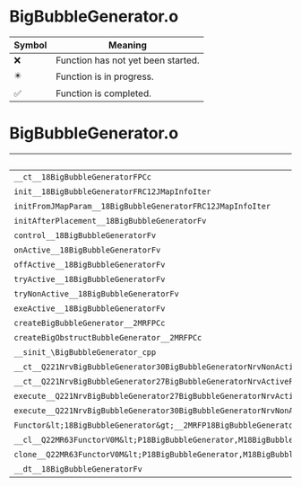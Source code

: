 # BigBubbleGenerator.o
| Symbol | Meaning 
| ------------- | ------------- 
| :x: | Function has not yet been started. 
| :eight_pointed_black_star: | Function is in progress. 
| :white_check_mark: | Function is completed. 


# BigBubbleGenerator.o
| Symbol | Decompiled? |
| ------------- | ------------- |
| `__ct__18BigBubbleGeneratorFPCc` | :x: |
| `init__18BigBubbleGeneratorFRC12JMapInfoIter` | :x: |
| `initFromJMapParam__18BigBubbleGeneratorFRC12JMapInfoIter` | :x: |
| `initAfterPlacement__18BigBubbleGeneratorFv` | :x: |
| `control__18BigBubbleGeneratorFv` | :x: |
| `onActive__18BigBubbleGeneratorFv` | :x: |
| `offActive__18BigBubbleGeneratorFv` | :x: |
| `tryActive__18BigBubbleGeneratorFv` | :x: |
| `tryNonActive__18BigBubbleGeneratorFv` | :x: |
| `exeActive__18BigBubbleGeneratorFv` | :x: |
| `createBigBubbleGenerator__2MRFPCc` | :x: |
| `createBigObstructBubbleGenerator__2MRFPCc` | :x: |
| `__sinit_\BigBubbleGenerator_cpp` | :x: |
| `__ct__Q221NrvBigBubbleGenerator30BigBubbleGeneratorNrvNonActiveFv` | :x: |
| `__ct__Q221NrvBigBubbleGenerator27BigBubbleGeneratorNrvActiveFv` | :x: |
| `execute__Q221NrvBigBubbleGenerator27BigBubbleGeneratorNrvActiveCFP5Spine` | :x: |
| `execute__Q221NrvBigBubbleGenerator30BigBubbleGeneratorNrvNonActiveCFP5Spine` | :x: |
| `Functor&lt;18BigBubbleGenerator&gt;__2MRFP18BigBubbleGeneratorM18BigBubbleGeneratorFPCvPv_v_Q22MR63FunctorV0M&lt;P18BigBubbleGenerator,M18BigBubbleGeneratorFPCvPv_v&gt;` | :x: |
| `__cl__Q22MR63FunctorV0M&lt;P18BigBubbleGenerator,M18BigBubbleGeneratorFPCvPv_v&gt;CFv` | :x: |
| `clone__Q22MR63FunctorV0M&lt;P18BigBubbleGenerator,M18BigBubbleGeneratorFPCvPv_v&gt;CFP7JKRHeap` | :x: |
| `__dt__18BigBubbleGeneratorFv` | :x: |
